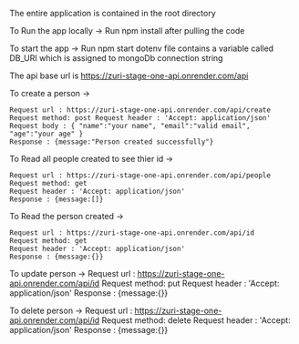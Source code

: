 The entire application is contained in the root directory 

To Run the app locally -> Run npm install after pulling the code 

To start the app -> Run npm start dotenv file contains a variable called DB_URI which is assigned to mongoDb connection string

The api base url is https://zuri-stage-one-api.onrender.com/api 

To create a person -> 

    Request url : https://zuri-stage-one-api.onrender.com/api/create 
    Request method: post Request header : 'Accept: application/json' 
    Request body : { "name":"your name", "email":"valid email", "age":"your age" } 
    Response : {message:"Person created successfully"}

To Read all people created to see thier id -> 

    Request url : https://zuri-stage-one-api.onrender.com/api/people 
    Request method: get 
    Request header : 'Accept: application/json' 
    Response : {message:[]}

To Read the person created -> 

    Request url : https://zuri-stage-one-api.onrender.com/api/id 
    Request method: get 
    Request header : 'Accept: application/json' 
    Response : {message:{}}

To update person -> 
    Request url : https://zuri-stage-one-api.onrender.com/api/id 
    Request method: put 
    Request header : 'Accept: application/json' 
    Response : {message:{}}

To delete person ->
    Request url : https://zuri-stage-one-api.onrender.com/api/id 
    Request method: delete 
    Request header : 'Accept: application/json' 
    Response : {message:{}}